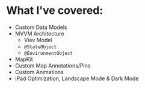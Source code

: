 # What I've covered: 

- Custom Data Models
- MVVM Architecture
    - Viev Model
    - ```@StateObject```
    - ```@EnvironmentObject```
- MapKit
- Custom Map Annotations/Pins
- Custom Animations
- iPad Optimization, Landscape Mode & Dark Mode
